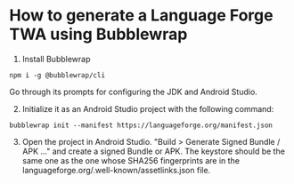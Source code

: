 # How to generate a Language Forge TWA using Bubblewrap

1. Install Bubblewrap

`npm i -g @bubblewrap/cli`

Go through its prompts for configuring the JDK and Android Studio.

2. Initialize it as an Android Studio project with the following command:

`bubblewrap init --manifest https://languageforge.org/manifest.json`

3. Open the project in Android Studio.
"Build > Generate Signed Bundle / APK ..." and create a signed Bundle or APK. The keystore should be the same one as the one whose SHA256 fingerprints are in the languageforge.org/.well-known/assetlinks.json file.